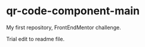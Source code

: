# qr-code-component-main
My first repository, FrontEndMentor challenge.

Trial edit to readme file.
